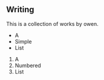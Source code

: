## Writing

This is a collection of works by owen.

- A 
- Simple
- List

1. A 
1. Numbered
1. List
